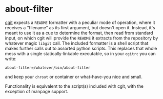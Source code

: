 # about-filter

[cgit](https://git.zx2c4.com/cgit/) expects a `README` formatter with a peculiar
mode of operation, where it receives a “filename” as its first argument, but
doesn't open it. Instead, it's meant to use it as a cue to determine the format,
then read from standard input, on which cgit will provide the `README` it
extracts from the repository by whatever magic `libgit` call. The included
formatter is a shell script that makes further calls out to assorted python
scripts. This replaces that whole mess with a single statically-linkable
executable, so in your `cgitrc` you can write:

    about-filter=/whatever/bin/about-filter
    
and keep your `chroot` or container or what-have-you nice and small.

Functionality is equivalent to the script(s) included with cgit, with the
exception of manpage support.

